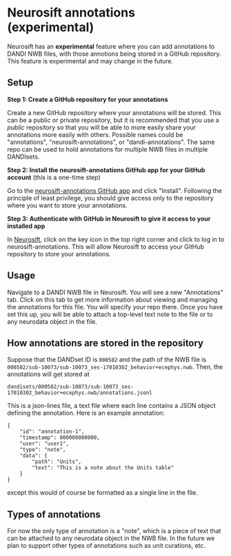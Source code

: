 # Neurosift annotations (experimental)

Neurosift has an **experimental** feature where you can add annotations to DANDI
NWB files, with those annotions being stored in a GitHub repository. This
feature is experimental and may change in the future.

## Setup

**Step 1: Create a GitHub repository for your annotations**

Create a new GitHub repository where your annotations will be stored. This can
be a public or private repository, but it is recommended that you use a *public*
repository so that you will be able to more easily share your annotations more
easily with others. Possible names could be "annotations",
"neurosift-annotations", or "dandi-annotations". The same repo can be used to
hold annotations for multiple NWB files in multiple DANDIsets.

**Step 2: Install the neurosift-annotations GitHub app for your GitHub account** (this is a one-time step)

Go to the [neurosift-annotations GitHub app](https://github.com/apps/neurosift-annotations) and click "Install".
Following the principle of least privilege, you should give access only to the repository where you want to store your annotations.

**Step 3: Authenticate with GitHub in Neurosift to give it access to your installed app**

In [Neurosift](https://flatironinstitute.github.io/neurosift), click on the key icon in the top right corner and click to log in
to neurosift-annotations. This will allow Neurosift to access your GitHub
repository to store your annotations.

## Usage

Navigate to a DANDI NWB file in Neurosift. You will see a new "Annotations" tab.
Click on this tab to get more information about viewing and managing the
annotations for this file. You will specify your repo there. Once you have set this up, you will be able to attach a top-level text note to the file or to any
neurodata object in the file.

## How annotations are stored in the repository

Suppose that the DANDset ID is `000582` and the path of the NWB file is
`000582/sub-10073/sub-10073_ses-17010302_behavior+ecephys.nwb`. Then, the
annotations will get stored at

```
dandisets/000582/sub-10073/sub-10073_ses-17010302_behavior+ecephys.nwb/annotations.jsonl
```

This is a json-lines file, a text file where each line contains a JSON object
defining the annotation. Here is an example annotation:

```
{
    "id": "annotation-1",
    "timestamp": 000000000000,
    "user": "user1",
    "type": "note",
    "data": {
        "path": "Units",
        "text": "This is a note about the Units table"
    }
}
```

except this would of course be formatted as a single line in the file.

## Types of annotations

For now the only type of annotation is a "note", which is a piece of text that
can be attached to any neurodata object in the NWB file. In the future we plan
to support other types of annotations such as unit curations, etc.
